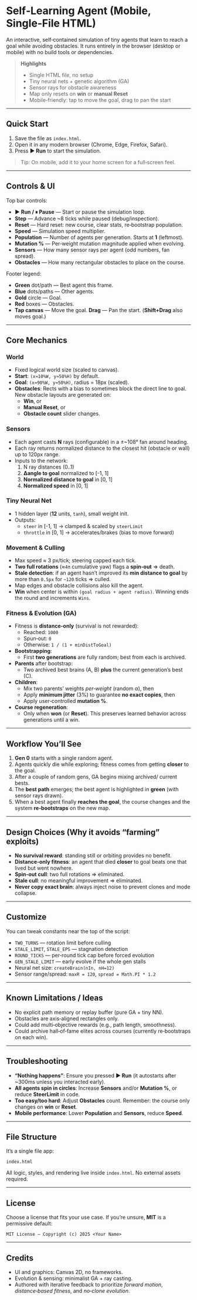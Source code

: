 # Self‑Learning Agent (Mobile, Single‑File HTML)

An interactive, self‑contained simulation of tiny agents that learn to reach a goal while avoiding obstacles. It runs entirely in the browser (desktop or mobile) with no build tools or dependencies.

> **Highlights**
> - Single HTML file, no setup
> - Tiny neural nets + genetic algorithm (GA)
> - Sensor rays for obstacle awareness
> - Map only resets on **win** or **manual Reset**
> - Mobile‑friendly: tap to move the goal, drag to pan the start

---

## Quick Start

1. Save the file as `index.html`.
2. Open it in any modern browser (Chrome, Edge, Firefox, Safari).
3. Press **▶ Run** to start the simulation.

> Tip: On mobile, add it to your home screen for a full‑screen feel.

---

## Controls & UI

Top bar controls:

- **▶ Run / ⏸ Pause** — Start or pause the simulation loop.
- **Step** — Advance ~8 ticks while paused (debug/inspection).
- **Reset** — Hard reset: new course, clear stats, re‑bootstrap population.
- **Speed** — Simulation speed multiplier.
- **Population** — Number of agents per generation. Starts at **1** (leftmost).
- **Mutation %** — Per‑weight mutation magnitude applied when evolving.
- **Sensors** — How many sensor rays per agent (odd numbers, fan spread).
- **Obstacles** — How many rectangular obstacles to place on the course.

Footer legend:

- **Green** dot/path — Best agent this frame.
- **Blue** dots/paths — Other agents.
- **Gold** circle — Goal.
- **Red** boxes — Obstacles.
- **Tap canvas** — Move the goal. **Drag** — Pan the start. (**Shift+Drag** also moves goal.)

---

## Core Mechanics

### World

- Fixed logical world size (scaled to canvas).
- **Start**: `(x≈10%W, y≈50%H)` by default.
- **Goal**: `(x≈90%W, y≈50%H)`, radius = 18px (scaled).
- **Obstacles**: Rects with a bias to sometimes block the direct line to goal. New obstacle layouts are generated on:
  - **Win**, or
  - **Manual Reset**, or
  - **Obstacle count** slider changes.

### Sensors

- Each agent casts **N** rays (configurable) in a ±~108° fan around heading.
- Each ray returns normalized distance to the closest hit (obstacle or wall) up to 120px range.
- Inputs to the network:
  1. N ray distances (0..1)
  2. **Δangle to goal** normalized to [-1, 1]
  3. **Normalized distance to goal** in [0, 1]
  4. **Normalized speed** in [0, 1]

### Tiny Neural Net

- 1 hidden layer (**12** units, `tanh`), small weight init.
- Outputs:
  - `steer` in [-1, 1] → clamped & scaled by `steerLimit`
  - `throttle` in [0, 1] → accelerates/brakes (bias to move forward)

### Movement & Culling

- Max speed ≈ 3 px/tick; steering capped each tick.
- **Two full rotations** (≈`4π` cumulative yaw) flags a **spin‑out** ⇒ death.
- **Stale detection**: if an agent hasn’t improved its **min distance to goal** by more than `0.5px` for `~120` ticks ⇒ culled.
- Map edges and obstacle collisions also kill the agent.
- **Win** when center is within `(goal radius + agent radius)`. Winning ends the round and increments `Wins`.

### Fitness & Evolution (GA)

- Fitness is **distance‑only** (survival is not rewarded):
  - Reached: `1000`
  - Spun‑out: `0`
  - Otherwise: `1 / (1 + minDistToGoal)`
- **Bootstrapping**:
  - First **two generations** are fully random; best from each is archived.
- **Parents** after bootstrap:
  - Two archived best brains (A, B) **plus** the current generation’s best (C).
- **Children**:
  - Mix two parents’ weights *per‑weight* (random α), then
  - Apply **minimum jitter** (3%) to guarantee **no exact copies**, then
  - Apply user‑controlled **mutation %**.
- **Course regeneration**:
  - Only when **won** (or **Reset**). This preserves learned behavior across generations until a win.

---

## Workflow You’ll See

1. **Gen 0** starts with a single random agent.
2. Agents quickly die while exploring; fitness comes from getting **closer** to the goal.
3. After a couple of random gens, GA begins mixing archived/ current bests.
4. The **best path** emerges; the best agent is highlighted in **green** (with sensor rays drawn).
5. When a best agent finally **reaches the goal**, the course changes and the system **re‑bootstraps** on the new map.

---

## Design Choices (Why it avoids “farming” exploits)

- **No survival reward**: standing still or orbiting provides no benefit.
- **Distance‑only fitness**: an agent that died **closer** to goal beats one that lived but went nowhere.
- **Spin‑out cull**: two full rotations ⇒ eliminated.
- **Stale cull**: no meaningful improvement ⇒ eliminated.
- **Never copy exact brain**: always inject noise to prevent clones and mode collapse.

---

## Customize

You can tweak constants near the top of the script:

- `TWO_TURNS` — rotation limit before culling
- `STALE_LIMIT`, `STALE_EPS` — stagnation detection
- `ROUND_TICKS` — per‑round tick cap before forced evolution
- `GEN_STALE_LIMIT` — early evolve if the whole gen stalls
- Neural net size: `createBrain(nIn, nH=12)`
- Sensor range/spread: `maxR = 120`, `spread = Math.PI * 1.2`

---

## Known Limitations / Ideas

- No explicit path memory or replay buffer (pure GA + tiny NN).
- Obstacles are axis‑aligned rectangles only.
- Could add multi‑objective rewards (e.g., path length, smoothness).
- Could archive hall‑of‑fame elites across courses (currently re‑bootstraps on each win).

---

## Troubleshooting

- **“Nothing happens”**: Ensure you pressed **▶ Run** (it autostarts after ~300ms unless you interacted early).
- **All agents spin in circles**: Increase **Sensors** and/or **Mutation %**, or reduce **SteerLimit** in code.
- **Too easy/too hard**: Adjust **Obstacles** count. Remember: the course only changes on **win** or **Reset**.
- **Mobile performance**: Lower **Population** and **Sensors**, reduce **Speed**.

---

## File Structure

It’s a single file app:

```
index.html
```

All logic, styles, and rendering live inside `index.html`. No external assets required.

---

## License

Choose a license that fits your use case. If you’re unsure, **MIT** is a permissive default:

```
MIT License – Copyright (c) 2025 <Your Name>
```

---

## Credits

- UI and graphics: Canvas 2D, no frameworks.
- Evolution & sensing: minimalist GA + ray casting.
- Authored with iterative feedback to prioritize *forward motion*, *distance‑based fitness*, and *no‑clone evolution*.
